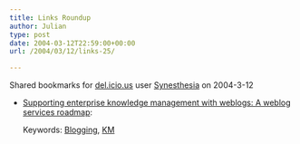 ```yaml
---
title: Links Roundup
author: Julian
type: post
date: 2004-03-12T22:59:00+00:00
url: /2004/03/12/links-25/

---
```

Shared bookmarks for [del.icio.us][1] user  [Synesthesia][2] on 2004-3-12

  * [Supporting enterprise knowledge management with weblogs: A weblog services roadmap][3]:
   
    Keywords: [Blogging][4], [KM][5]

 [1]: http://del.icio.us/
 [2]: http://del.icio.us/synesthesia
 [3]: http://urlgreyhot.com/drupal/node/view/1481 "http://urlgreyhot.com/drupal/node/view/1481"
 [4]: http://del.icio.us/synesthesia/Blogging
 [5]: http://del.icio.us/synesthesia/KM